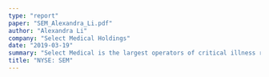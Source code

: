 ```yaml
---
type: "report"
paper: "SEM_Alexandra_Li.pdf"
author: "Alexandra Li"
company: "Select Medical Holdings"
date: "2019-03-19"
summary: "Select Medical is the largest operators of critical illness recovery hospitals, outpatient rehabilitation clinics and occupational health centers, and the second largest operator of rehabilitation hospitals in the United States. "
title: "NYSE: SEM"
---
```

